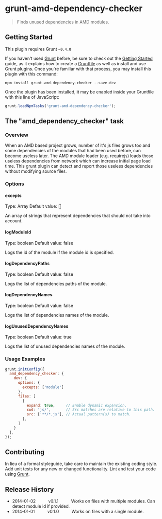 # grunt-amd-dependency-checker

> Finds unused dependencies in AMD modules.

## Getting Started
This plugin requires Grunt `~0.4.0`

If you haven't used [Grunt](http://gruntjs.com/) before, be sure to check out the [Getting Started](http://gruntjs.com/getting-started) guide, as it explains how to create a [Gruntfile](http://gruntjs.com/sample-gruntfile) as well as install and use Grunt plugins. Once you're familiar with that process, you may install this plugin with this command:

```shell
npm install grunt-amd-dependency-checker --save-dev
```

Once the plugin has been installed, it may be enabled inside your Gruntfile with this line of JavaScript:

```js
grunt.loadNpmTasks('grunt-amd-dependency-checker');
```

## The "amd_dependency_checker" task

### Overview
When an AMD based project grows, number of it's js files grows too and some dependencies of the modules that had been used before, can become useless later. The AMD module loader (e.g. requirejs) loads those useless dependencies from network which can increase initial page load time.
This grunt plugin can detect and report those useless dependencies without modifying source files.

### Options

#### excepts
Type: Array
Default value: []

An array of strings that represent dependencies that should not take into account.

#### logModuleId
Type: boolean
Default value: false

Logs the id of the module if the module id is specified.

#### logDependencyPaths
Type: boolean
Default value: false

Logs the list of dependencies paths of the module.

#### logDependencyNames
Type: boolean
Default value: false

Logs the list of dependencies names of the module.

#### logUnusedDependencyNames
Type: boolean
Default value: true

Logs the list of unused dependencies names of the module.

### Usage Examples

```js
grunt.initConfig({
  amd_dependency_checker: {
    dev: {
      options: {
        excepts: ['module']
      },
      files: [
        {
          expand: true,     // Enable dynamic expansion.
          cwd: 'js/',       // Src matches are relative to this path.
          src: ['**/*.js'], // Actual pattern(s) to match.
        },
      ]
    }
  },
});
```

## Contributing
In lieu of a formal styleguide, take care to maintain the existing coding style. Add unit tests for any new or changed functionality. Lint and test your code using [Grunt](http://gruntjs.com/).

## Release History
 * 2014-01-02   v0.1.1   Works on files with multiple modules. Can detect module id if provided.
 * 2014-01-01   v0.1.0   Works on files with a single module.

